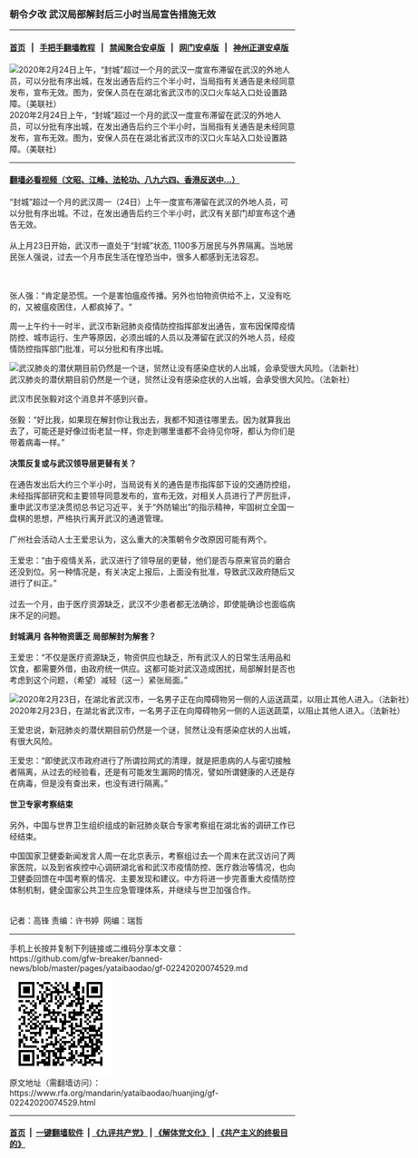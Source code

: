 ### 朝令夕改 武汉局部解封后三小时当局宣告措施无效
------------------------

#### [首页](https://github.com/gfw-breaker/banned-news/blob/master/README.md) &nbsp;&nbsp;|&nbsp;&nbsp; [手把手翻墙教程](https://github.com/gfw-breaker/guides/wiki) &nbsp;&nbsp;|&nbsp;&nbsp; [禁闻聚合安卓版](https://github.com/gfw-breaker/bn-android) &nbsp;&nbsp;|&nbsp;&nbsp; [网门安卓版](https://github.com/oGate2/oGate) &nbsp;&nbsp;|&nbsp;&nbsp; [神州正道安卓版](https://github.com/SzzdOgate/update) 



<div id="headerimg">
 <img alt="2020年2月24日上午，“封城”超过一个月的武汉一度宣布滞留在武汉的外地人员，可以分批有序出城，在发出通告后约三个半小时，当局指有关通告是未经同意发布，宣布无效。图为，安保人员在在湖北省武汉市的汉口火车站入口处设置路障。（美联社）" src="https://www.rfa.org/mandarin/yataibaodao/huanjing/gf-02242020074529.html/AP_20023343097096.jpg/@@images/1dde35d5-9a6c-4a31-8e87-d3e2ee3c774a.jpeg" title="2020年2月24日上午，“封城”超过一个月的武汉一度宣布滞留在武汉的外地人员，可以分批有序出城，在发出通告后约三个半小时，当局指有关通告是未经同意发布，宣布无效。图为，安保人员在在湖北省武汉市的汉口火车站入口处设置路障。（美联社）"/>
 <div id="headerimgcontents">
  <div id="headerimgcaption">
   <span>
    2020年2月24日上午，“封城”超过一个月的武汉一度宣布滞留在武汉的外地人员，可以分批有序出城，在发出通告后约三个半小时，当局指有关通告是未经同意发布，宣布无效。图为，安保人员在在湖北省武汉市的汉口火车站入口处设置路障。（美联社）
   </span>
   <!-- zoomattribute -->
  </div>
  <!-- headerimgcaption -->
 </div>
 <!-- headerimagecontents -->
</div>

<hr/>


#### [翻墙必看视频（文昭、江峰、法轮功、八九六四、香港反送中...）](https://github.com/gfw-breaker/banned-news/blob/master/pages/link3.md)

<div id="storytext">
 <div>
  <div class="slot_header">
  </div>
 </div>
 <p>
  “封城”超过一个月的武汉周一（24日）上午一度宣布滞留在武汉的外地人员，可以分批有序出城。不过，在发出通告后约三个半小时，武汉有关部门却宣布这个通告无效。
  <br/>
  <br/>
  从上月23日开始，武汉市一直处于“封城”状态, 1100多万居民与外界隔离。当地居民张人强说，过去一个月市民生活在惶恐当中，很多人都感到无法容忍。
  <br/>
  <br/>
  <br/>
 </p>
 <p>
 </p>
 <p>
  张人强：“肯定是恐慌。一个是害怕瘟疫传播。另外也怕物资供给不上，又没有吃的，又被瘟疫困住，人都疯掉了。“
 </p>
 <p>
  周一上午约十一时半，武汉市新冠肺炎疫情防控指挥部发出通告，宣布因保障疫情防控、城市运行、生产等原因，必须出城的人员以及滞留在武汉的外地人员，经疫情防控指挥部门批准，可以分批和有序出城。
 </p>
 <p>
 </p>
 <p>
  <div class="image-inline captioned" style="width:1500px;">
   <div style="width:1500px;">
    <img alt="武汉肺炎的潜伏期目前仍然是一个谜，贸然让没有感染症状的人出城，会承受很大风险。（法新社）" src="https://www.rfa.org/mandarin/yataibaodao/huanjing/gf-02242020074529.html/000_1P92DB.jpg" title="武汉肺炎的潜伏期目前仍然是一个谜，贸然让没有感染症状的人出城，会承受很大风险。（法新社）"/>
   </div>
   <div class="image-caption">
    <span style="width:1500px;">
     武汉肺炎的潜伏期目前仍然是一个谜，贸然让没有感染症状的人出城，会承受很大风险。（法新社）
    </span>
    <span class="copyright">
    </span>
   </div>
  </div>
 </p>
 <p>
  武汉市民张毅对这个消息并不感到兴奋。
  <br/>
  <br/>
  张毅：“好比我，如果现在解封你让我出去，我都不知道往哪里去。因为就算我出去了，可能还是好像过街老鼠一样，你走到哪里谁都不会待见你呀，都认为你们是带着病毒一样。”
  <br/>
  <br/>
  <b>
   决策反复或与武汉领导层更替有关？
  </b>
  <br/>
  <br/>
  在通告发出后大约三个半小时，当局说有关的通告是市指挥部下设的交通防控组，未经指挥部研究和主要领导同意发布的，宣布无效，对相关人员进行了严厉批评，重申武汉市坚决贯彻总书记习近平，关于“外防输出”的指示精神，牢固树立全国一盘棋的思想，严格执行离开武汉的通道管理。
  <br/>
  <br/>
  广州社会活动人士王爱忠认为，这么重大的决策朝令夕改原因可能有两个。
  <br/>
  <br/>
  王爱忠：“由于疫情关系，武汉进行了领导层的更替，他们是否与原来官员的磨合还没到位。另一种情况是，有关决定上报后，上面没有批准，导致武汉政府随后又进行了纠正。”
  <br/>
  <br/>
  过去一个月，由于医疗资源缺乏，武汉不少患者都无法确诊，即使能确诊也面临病床不足的问题。
  <br/>
  <br/>
  <b>
   封城满月 各种物资匮乏 局部解封为解套？
  </b>
  <br/>
  <br/>
  王爱忠：“不仅是医疗资源缺乏，物资供应也缺乏，所有武汉人的日常生活用品和饮食，都需要外借，由政府统一供应。这都可能对武汉造成困扰，局部解封是否也考虑到这个问题，（希望）减轻（这一）紧张局面。”
 </p>
 <p>
 </p>
 <p>
  <div class="image-inline captioned" style="width:1500px;">
   <div style="width:1500px;">
    <img alt="2020年2月23日，在湖北省武汉市，一名男子正在向障碍物另一侧的人运送蔬菜，以阻止其他人进入。（法新社）" src="https://www.rfa.org/mandarin/yataibaodao/huanjing/gf-02242020074529.html/000_1P923Z.jpg" title="2020年2月23日，在湖北省武汉市，一名男子正在向障碍物另一侧的人运送蔬菜，以阻止其他人进入。（法新社）"/>
   </div>
   <div class="image-caption">
    <span style="width:1500px;">
     2020年2月23日，在湖北省武汉市，一名男子正在向障碍物另一侧的人运送蔬菜，以阻止其他人进入。（法新社）
    </span>
    <span class="copyright">
    </span>
   </div>
  </div>
 </p>
 <p>
  王爱忠说，新冠肺炎的潜伏期目前仍然是一个谜，贸然让没有感染症状的人出城，有很大风险。
 </p>
 <p>
  王爱忠：“即使武汉市政府进行了所谓拉网式的清理，就是把患病的人与密切接触者隔离，从过去的经验看，还是有可能发生漏网的情况，譬如所谓健康的人还是存在病毒，但是没有查出来，也没有进行隔离。”
  <br/>
  <br/>
  <b>
   世卫专家考察结束
  </b>
  <br/>
  <br/>
  另外，中国与世界卫生组织组成的新冠肺炎联合专家考察组在湖北省的调研工作已经结束。
 </p>
 <p>
  中国国家卫健委新闻发言人周一在北京表示，考察组过去一个周末在武汉访问了两家医院，以及到省疾控中心调研湖北省和武汉市疫情防控、医疗救治等情况，也向卫健委回馈在中国考察的情况、主要发现和建议。中方将进一步完善重大疫情防控体制机制，健全国家公共卫生应急管理体系，并继续与世卫加强合作。
  <br/>
  <br/>
  <br/>
  记者：高锋 责编：许书婷  网编：瑞哲
 </p>
</div>

<hr/>
手机上长按并复制下列链接或二维码分享本文章：<br/>
https://github.com/gfw-breaker/banned-news/blob/master/pages/yataibaodao/gf-02242020074529.md <br/>
<a href='https://github.com/gfw-breaker/banned-news/blob/master/pages/yataibaodao/gf-02242020074529.md'><img src='https://github.com/gfw-breaker/banned-news/blob/master/pages/yataibaodao/gf-02242020074529.md.png'/></a> <br/>
原文地址（需翻墙访问）：https://www.rfa.org/mandarin/yataibaodao/huanjing/gf-02242020074529.html


------------------------
#### [首页](https://github.com/gfw-breaker/banned-news/blob/master/README.md) &nbsp;|&nbsp; [一键翻墙软件](https://github.com/gfw-breaker/nogfw/blob/master/README.md) &nbsp;| [《九评共产党》](https://github.com/gfw-breaker/9ping.md/blob/master/README.md#九评之一评共产党是什么) | [《解体党文化》](https://github.com/gfw-breaker/jtdwh.md/blob/master/README.md) | [《共产主义的终极目的》](https://github.com/gfw-breaker/gczydzjmd.md/blob/master/README.md)


<img src='http://gfw-breaker.win/banned-news/pages/yataibaodao/gf-02242020074529.md' width='0px' height='0px'/>